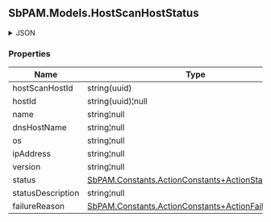 
<h2 id="tocS_SbPAM.Models.HostScanHostStatus">SbPAM.Models.HostScanHostStatus</h2>

<a id="schemasbpam.models.hostscanhoststatus"></a>
<a id="schema_SbPAM.Models.HostScanHostStatus"></a>
<a id="tocSsbpam.models.hostscanhoststatus"></a>
<a id="tocssbpam.models.hostscanhoststatus"></a>

<details><summary>JSON</summary>


```json
{
  "hostScanHostId": "54804af1-3f95-48c4-a5ea-e5414ebf423e",
  "hostId": "70e3fb2d-1cb6-4dbc-ab8d-fa7209aca5dd",
  "name": "string",
  "dnsHostName": "string",
  "os": "string",
  "ipAddress": "string",
  "version": "string",
  "status": null,
  "statusDescription": "string",
  "failureReason": null
}

```


</details>

### Properties

|Name|Type|Required|Restrictions|Description|
|---|---|---|---|---|
|hostScanHostId|string(uuid)|false|none|none|
|hostId|string(uuid)¦null|false|none|none|
|name|string¦null|false|none|none|
|dnsHostName|string¦null|false|none|none|
|os|string¦null|false|none|none|
|ipAddress|string¦null|false|none|none|
|version|string¦null|false|none|none|
|status|[SbPAM.Constants.ActionConstants+ActionStatus](../Models/sbpam.constants.actionconstants+actionstatus.md)|false|none|none|
|statusDescription|string¦null|false|none|none|
|failureReason|[SbPAM.Constants.ActionConstants+ActionFailureReason](../Models/sbpam.constants.actionconstants+actionfailurereason.md)|false|none|none|


